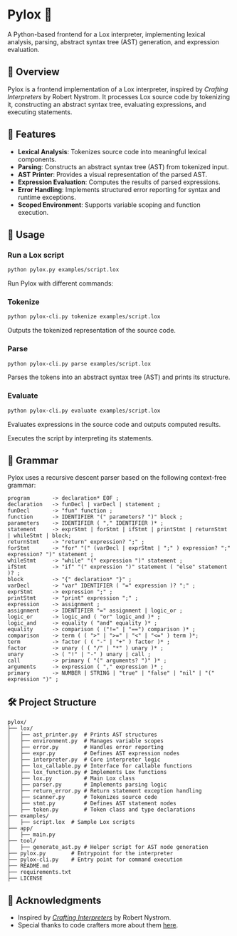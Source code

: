 # Pylox 🦊

A Python-based frontend for a Lox interpreter, implementing lexical analysis, parsing, abstract syntax tree (AST) generation, and expression evaluation.

## 📖 Overview

Pylox is a frontend implementation of a Lox interpreter, inspired by _Crafting Interpreters_ by Robert Nystrom. It processes Lox source code by tokenizing it, constructing an abstract syntax tree, evaluating expressions, and executing statements.

## 🚀 Features

- **Lexical Analysis**: Tokenizes source code into meaningful lexical components.
- **Parsing**: Constructs an abstract syntax tree (AST) from tokenized input.
- **AST Printer**: Provides a visual representation of the parsed AST.
- **Expression Evaluation**: Computes the results of parsed expressions.
- **Error Handling**: Implements structured error reporting for syntax and runtime exceptions.
- **Scoped Environment**: Supports variable scoping and function execution.

## 📝 Usage

### Run a Lox script

```sh
python pylox.py examples/script.lox
```

Run Pylox with different commands:

### Tokenize

```sh
python pylox-cli.py tokenize examples/script.lox
```

Outputs the tokenized representation of the source code.

### Parse

```sh
python pylox-cli.py parse examples/script.lox
```

Parses the tokens into an abstract syntax tree (AST) and prints its structure.

### Evaluate

```sh
python pylox-cli.py evaluate examples/script.lox
```

Evaluates expressions in the source code and outputs computed results.

Executes the script by interpreting its statements.

## 📜 Grammar

Pylox uses a recursive descent parser based on the following context-free grammar:

```
program       -> declaration* EOF ;
declaration   -> funDecl | varDecl | statement ;
funDecl       -> "fun" function ;
function      -> IDENTIFIER "(" parameters? ")" block ;
parameters    -> IDENTIFIER ( "," IDENTIFIER )* ;
statement     -> exprStmt | forStmt | ifStmt | printStmt | returnStmt | whileStmt | block;
returnStmt    -> "return" expression? ";" ;
forStmt       -> "for" "(" (varDecl | exprStmt | ";" ) expression? ";" expression? ")" statement ;
whileStmt     -> "while" "(" expression ")" statement ;
ifStmt        -> "if" "(" expression ")" statement ( "else" statement )? ;
block         -> "{" declaration* "}" ;
varDecl       -> "var" IDENTIFIER ( "=" expression )? ";" ;
exprStmt      -> expression ";" ;
printStmt     -> "print" expression ";" ;
expression    -> assignment ;
assignment    -> IDENTIFIER "=" assignment | logic_or ;
logic_or      -> logic_and ( "or" logic_and )* ;
logic_and     -> equality ( "and" equality )* ;
equality      -> comparison ( ("!=" | "==") comparison )* ;
comparison    -> term ( ( ">" | ">=" | "<" | "<=" ) term )*;
term          -> factor ( ( "-" | "+" ) factor )* ;
factor        -> unary ( ( "/" | "*" ) unary )* ;
unary         -> ( "!" | "-" ) unary | call ;
call          -> primary ( "(" arguments? ")" )* ;
arguments     -> expression ( "," expression )* ;
primary       -> NUMBER | STRING | "true" | "false" | "nil" | "(" expression ")" ;
```

## 🛠 Project Structure

```
pylox/
├── lox/
│   ├── ast_printer.py  # Prints AST structures
│   ├── environment.py  # Manages variable scopes
│   ├── error.py        # Handles error reporting
│   ├── expr.py         # Defines AST expression nodes
│   ├── interpreter.py  # Core interpreter logic
│   ├── lox_callable.py # Interface for callable functions
│   ├── lox_function.py # Implements Lox functions
│   ├── lox.py          # Main Lox class
│   ├── parser.py       # Implements parsing logic
│   ├── return_error.py # Return statement exception handling
│   ├── scanner.py      # Tokenizes source code
│   ├── stmt.py         # Defines AST statement nodes
│   ├── token.py        # Token class and type declarations
├── examples/
│   ├── script.lox  # Sample Lox scripts
├── app/
│   ├── main.py
├── tool/
│   ├── generate_ast.py # Helper script for AST node generation
├── pylox.py        # Entrypoint for the interpreter
├── pylox-cli.py    # Entry point for command execution
├── README.md
├── requirements.txt
├── LICENSE
```

## 🙌 Acknowledgments

- Inspired by [_Crafting Interpreters_](https://craftinginterpreters.com/) by Robert Nystrom.
- Special thanks to code crafters more about them [here](./code-crafters.md).
